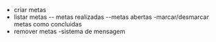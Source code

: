 - criar metas
- listar metas
  -- metas realizadas
  --metas abertas
  -marcar/desmarcar metas como concluidas
- remover metas
  -sistema de mensagem
